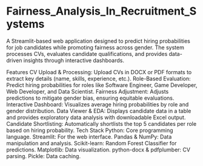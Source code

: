 # Fairness_Analysis_In_Recruitment_Systems
A Streamlit-based web application designed to predict hiring probabilities for job candidates while promoting fairness across gender. The system processes CVs, evaluates candidate qualifications, and provides data-driven insights through interactive dashboards.

Features
CV Upload & Processing: Upload CVs in DOCX or PDF formats to extract key details (name, skills, experience, etc.).
Role-Based Evaluation: Predict hiring probabilities for roles like Software Engineer, Game Developer, Web Developer, and Data Scientist.
Fairness Adjustment: Adjusts predictions to mitigate gender bias, ensuring equitable evaluations.
Interactive Dashboard: Visualizes average hiring probabilities by role and gender distribution.
Data Viewer & EDA: Displays candidate data in a table and provides exploratory data analysis with downloadable Excel output.
Candidate Shortlisting: Automatically shortlists the top 5 candidates per role based on hiring probability.
Tech Stack
Python: Core programming language.
Streamlit: For the web interface.
Pandas & NumPy: Data manipulation and analysis.
Scikit-learn: Random Forest Classifier for predictions.
Matplotlib: Data visualization.
python-docx & pdfplumber: CV parsing.
Pickle: Data caching.
